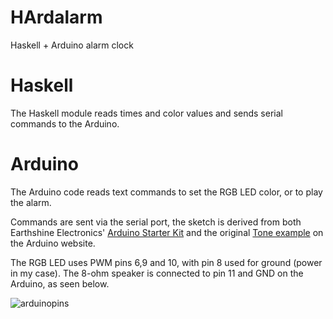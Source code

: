 HArdalarm
=========

Haskell + Arduino alarm clock


Haskell
====
The Haskell module reads times and color values and sends serial commands to the Arduino.

Arduino
====

The Arduino code reads text commands to set the RGB LED color, or to play the alarm.

Commands are sent via the serial port, the sketch is derived from both Earthshine Electronics' [Arduino Starter Kit](http://www.earthshineelectronics.com/files/ASKManualRev5.pdf) and the original [Tone example](http://arduino.cc/en/Tutorial/Tone) on the Arduino website.

The RGB LED uses PWM pins 6,9 and 10, with pin 8 used for ground (power in my case).
The 8-ohm speaker is connected to pin 11 and GND on the Arduino, as seen below.

![arduinopins](https://raw.github.com/shapr/HArdalarm/master/arduinopins.png)
